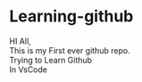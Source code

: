 # Learning-github
HI All,
</br>
This is my First ever github repo.
</br>
Trying to Learn Github
</br>
In VsCode
